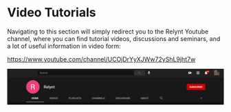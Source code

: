 Video Tutorials
=========

Navigating to this section will simply redirect you to the Relynt Youtube channel, where you can find tutorial videos, discussions and seminars, and a lot of useful information in video form:

https://www.youtube.com/channel/UCOjDrYyXJWw72yShL9jht7w

![Video Tutorials](video_tutorials.png)
